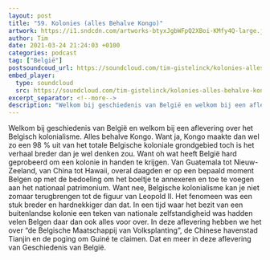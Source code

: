 ```yaml
---
layout: post
title: "59. Kolonies (alles Behalve Kongo)"
artwork: https://i1.sndcdn.com/artworks-btyxJgbWFpQ2XBoi-KMfy4Q-large.jpg
author: Tim
date: 2021-03-24 21:24:03 +0100
categories: podcast
tag: ["België"]
postsoundcoud_url: https://soundcloud.com/tim-gistelinck/kolonies-alles-behalve-kongo
embed_player:
  type: soundcloud
  src: https://soundcloud.com/tim-gistelinck/kolonies-alles-behalve-kongo
excerpt_separator: <!--more-->
description: "Welkom bij geschiedenis van België en welkom bij een aflevering over het Belgisch kolonialisme."
---
```

Welkom bij geschiedenis van België en welkom bij een aflevering over het Belgisch kolonialisme. Alles behalve Kongo. Want ja, Kongo maakte dan wel zo een 98 % uit van het totale Belgische koloniale grondgebied toch is het verhaal breder dan je wel denken zou. Want oh wat heeft België hard geprobeerd om een kolonie in handen te krijgen. Van Guatemala tot Nieuw-Zeeland, van China tot Hawaii, overal daagden er op een bepaald moment Belgen op met de bedoeling om het boeltje te annexeren en toe te voegen aan het nationaal patrimonium. Want nee, Belgische kolonialisme kan je niet zomaar terugbrengen tot de figuur van Leopold II. Het fenomeen was een stuk breder en hardnekkiger dan dat. In een tijd waar het bezit van een buitenlandse kolonie een teken van nationale zelfstandigheid was hadden velen Belgen daar dan ook alles voor over. In deze aflevering hebben we het over “de Belgische Maatschappij van Volksplanting”, de Chinese havenstad Tianjin en de poging om Guiné te claimen. Dat en meer in deze aflevering van Geschiedenis van België.